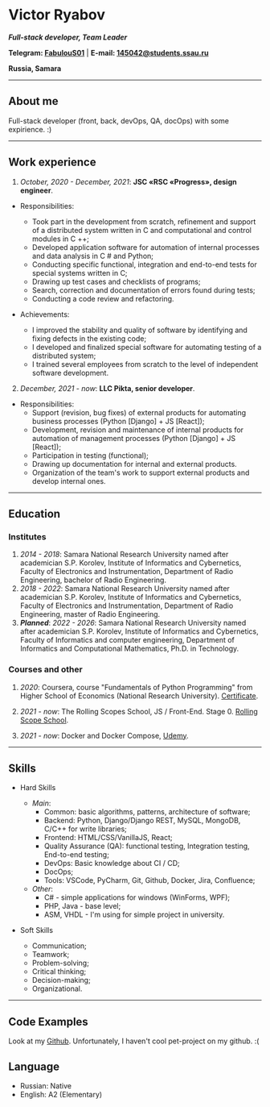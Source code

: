# Victor Ryabov

***Full-stack developer, Team Leader***

**Telegram: [FabulouS01](https://t.me/FabulouS01)** | **E-mail: 145042@students.ssau.ru**

**Russia, Samara**

------------------------------------------------

## About me

Full-stack developer (front, back, devOps, QA, docOps) with some expirience. :)

------------------------------------------------

## Work experience

1. *October, 2020 - December, 2021*: **JSC «RSC «Progress», design engineer**.
- Responsibilities:
  - Took part in the development from scratch, refinement and support of a distributed system written in C and computational and control modules in C ++;
  - Developed application software for automation of internal processes and data analysis in C # and Python;
  - Conducting specific functional, integration and end-to-end tests for special systems written in C;
  - Drawing up test cases and checklists of programs;
  - Search, correction and documentation of errors found during tests;
  - Conducting a code review and refactoring.

- Achievements:
  - I improved the stability and quality of software by identifying and fixing defects in the existing code;
  - I developed and finalized special software for automating testing of a distributed system;
  - I trained several employees from scratch to the level of independent software development.

2. *December, 2021 - now*: **LLC Pikta, senior developer**.
- Responsibilities:
  - Support (revision, bug fixes) of external products for automating business processes (Python [Django] + JS [React]);
  - Development, revision and maintenance of internal products for automation of management processes (Python [Django] + JS [React]);
  - Participation in testing (functional);
  - Drawing up documentation for internal and external products.
  - Organization of the team's work to support external products and develop internal ones.

------------------------------------------------

## Education

### Institutes

1. *2014 - 2018*: Samara National Research University named after academician S.P. Korolev, Institute of Informatics and Cybernetics, Faculty of Electronics and Instrumentation, Department of Radio Engineering, bachelor of Radio Engineering.
2. *2018 - 2022*: Samara National Research University named after academician S.P. Korolev, Institute of Informatics and Cybernetics, Faculty of Electronics and Instrumentation, Department of Radio Engineering, master of Radio Engineering.
3. ***Planned***: *2022 - 2026*: Samara National Research University named after academician S.P. Korolev, Institute of Informatics and Cybernetics, Faculty of Informatics and computer engineering, Department of Informatics and Computational Mathematics, Ph.D. in Technology.

### Courses and other

1. *2020*: Coursera, course "Fundamentals of Python Programming" from Higher School of Economics (National Research University). [Certificate](https://www.coursera.org/account/accomplishments/certificate/JWTPNAJXA7KW).

2. *2021 - now*: The Rolling Scopes School, JS / Front-End. Stage 0. [Rolling Scope School](https://rs.school/).

3. *2021 - now*: Docker and Docker Compose, [Udemy](https://www.udemy.com/course/docker-and-docker-compose).

------------------------------------------------

## Skills

- Hard Skills
  - *Main*:
    - Common: basic algorithms, patterns, architecture of software;
    - Backend: Python, Django/Django REST, MySQL, MongoDB, C/C++ for write libraries;
    - Frontend: HTML/CSS/VanillaJS, React;
    - Quality Assurance (QA): functional testing, Integration testing, End-to-end testing;
    - DevOps: Basic knowledge about CI / CD;
    - DocOps;
    - Tools: VSCode, PyCharm, Git, Github, Docker, Jira, Confluence;
  - *Other*:
    - C# - simple applications for windows (WinForms, WPF);
    - PHP, Java - base level;
    - ASM, VHDL - I'm using for simple project in university.

- Soft Skills
  - Communication;
  - Teamwork;
  - Problem-solving;
  - Critical thinking;
  - Decision-making;
  - Organizational.

------------------------------------------------

## Code Examples

Look at my [Github](https://github.com/F4bulouS).
Unfortunately, I haven't cool pet-project on my github. :(

## Language

* Russian: Native
* English: A2 (Elementary)
